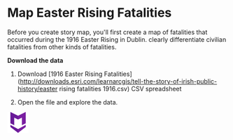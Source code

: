 # **Map Easter Rising Fatalities**

Before you create story map, you'll first create a map of fatalities that occurred during the 1916 Easter Rising in Dublin. clearly differentiate civilian fatalities from other kinds of fatalities.

**Download the data**

1. Download [1916 Easter Rising Fatalities](http://downloads.esri.com/learnarcgis/tell-the-story-of-irish-public-history/easter rising fatalities 1916.csv) CSV spreadsheet

2. Open the file and explore the data.

![alt text](https://github.com/adam-p/markdown-here/raw/master/src/common/images/icon48.png)
